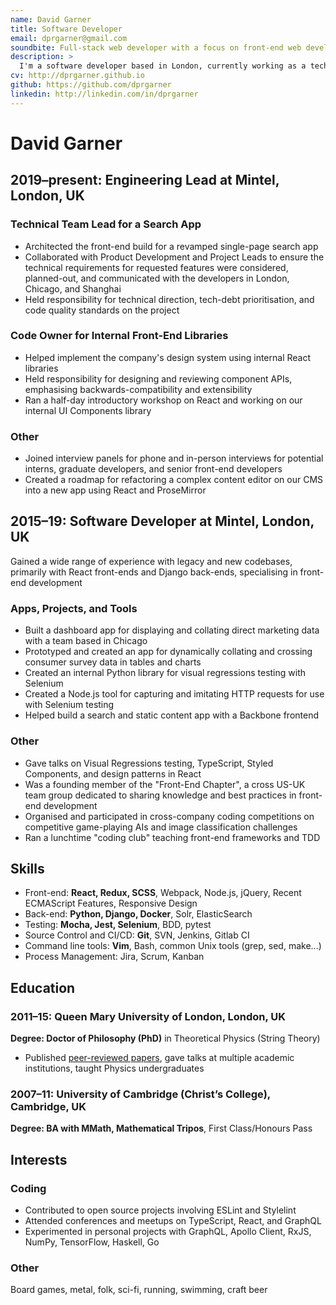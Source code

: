 ```yaml
---
name: David Garner
title: Software Developer
email: dprgarner@gmail.com
soundbite: Full-stack web developer with a focus on front-end web development
description: >
  I'm a software developer based in London, currently working as a technical team lead and a full-stack web developer. My main interests are in front-end development, in particular with modern JavaScript tools and libraries such as React and Redux, but I also have considerable professional experience in back-end development with Django, Python, and Node.js. I place a strong emphasis on quality in all of my code, and consider automated testing and code review to be essential to the development process.
cv: http://dprgarner.github.io
github: https://github.com/dprgarner
linkedin: http://linkedin.com/in/dprgarner
---
```


# David Garner

## **2019–present: Engineering Lead** at Mintel, London, UK

### Technical Team Lead for a Search App

- Architected the front-end build for a revamped single-page search app
- Collaborated with Product Development and Project Leads to ensure the technical requirements for requested features were considered, planned-out, and communicated with the developers in London, Chicago, and Shanghai
- Held responsibility for technical direction, tech-debt prioritisation, and code quality standards on the project

### Code Owner for Internal Front-End Libraries

- Helped implement the company's design system using internal React libraries
- Held responsibility for designing and reviewing component APIs, emphasising backwards-compatibility and extensibility
- Ran a half-day introductory workshop on React and working on our internal UI Components library

### Other

- Joined interview panels for phone and in-person interviews for potential interns, graduate developers, and senior front-end developers
- Created a roadmap for refactoring a complex content editor on our CMS into a new app using React and ProseMirror

## **2015–19: Software Developer** at Mintel, London, UK

Gained a wide range of experience with legacy and new codebases, primarily with React front-ends and Django back-ends, specialising in front-end development

<!-- <div class="break" /> -->

### Apps, Projects, and Tools

- Built a dashboard app for displaying and collating direct marketing data with a team based in Chicago
- Prototyped and created an app for dynamically collating and crossing consumer survey data in tables and charts
- Created an internal Python library for visual regressions testing with Selenium
- Created a Node.js tool for capturing and imitating HTTP requests for use with Selenium testing
- Helped build a search and static content app with a Backbone frontend

### Other

- Gave talks on Visual Regressions testing, TypeScript, Styled Components, and design patterns in React
- Was a founding member of the "Front-End Chapter", a cross US-UK team group dedicated to sharing knowledge and best practices in front-end development
- Organised and participated in cross-company coding competitions on competitive game-playing AIs and image classification challenges
- Ran a lunchtime "coding club" teaching front-end frameworks and TDD

## Skills

- Front-end: **React, Redux, SCSS**, Webpack, Node.js, jQuery, Recent ECMAScript Features, Responsive Design
- Back-end: **Python, Django, Docker**, Solr, ElasticSearch
- Testing: **Mocha, Jest, Selenium**, BDD, pytest
- Source Control and CI/CD: **Git**, SVN, Jenkins, Gitlab CI
- Command line tools: **Vim**, Bash, common Unix tools (grep, sed, make...)
- Process Management: Jira, Scrum, Kanban

## Education

### **2011–15: Queen Mary University of London**, London, UK

**Degree: Doctor of Philosophy (PhD)** in Theoretical Physics (String Theory)

- Published [peer-reviewed papers](http://inspirehep.net/author/profile/D.Garner.1), gave talks at multiple academic institutions, taught Physics undergraduates

### **2007–11: University of Cambridge** (Christ’s College), Cambridge, UK

**Degree: BA with MMath, Mathematical Tripos**, First Class/Honours Pass

## Interests

### Coding

- Contributed to open source projects involving ESLint and Stylelint
- Attended conferences and meetups on TypeScript, React, and GraphQL
- Experimented in personal projects with GraphQL, Apollo Client, RxJS, NumPy, TensorFlow, Haskell, Go

### Other

Board games, metal, folk, sci-fi, running, swimming, craft beer
